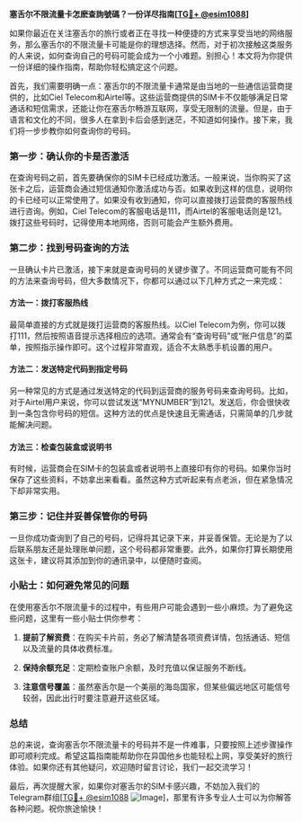 **塞舌尔不限流量卡怎麽查詢號碼？一份详尽指南[[TG💪+ @esim1088](https://t.me/s/esim1088)]**

如果你最近在关注塞舌尔的旅行或者正在寻找一种便捷的方式来享受当地的网络服务，那么塞舌尔的不限流量卡可能是你的理想选择。然而，对于初次接触这类服务的人来说，如何查询自己的号码可能会成为一个小难题。别担心！本文将为你提供一份详细的操作指南，帮助你轻松搞定这个问题。

首先，我们需要明确一点：塞舌尔的不限流量卡通常是由当地的一些通信运营商提供的，比如Ciel Telecom和Airtel等。这些运营商提供的SIM卡不仅能够满足日常通话和短信需求，还能让你在塞舌尔畅游互联网，享受无限制的流量。但是，由于语言和文化的不同，很多人在拿到卡后会感到迷茫，不知道如何操作。接下来，我们将一步步教你如何查询你的号码。

### 第一步：确认你的卡是否激活

在查询号码之前，首先要确保你的SIM卡已经成功激活。一般来说，当你购买了这张卡之后，运营商会通过短信通知你激活成功与否。如果收到这样的信息，说明你的卡已经可以正常使用了。如果没有收到通知，你可以直接拨打运营商的客服热线进行咨询。例如，Ciel Telecom的客服电话是111，而Airtel的客服电话则是121。拨打这些号码时，记得使用本地网络，否则可能会产生额外费用。

### 第二步：找到号码查询的方法

一旦确认卡片已激活，接下来就是查询号码的关键步骤了。不同运营商可能有不同的方法来查询号码，但大多数情况下，你都可以通过以下几种方式之一来完成：

#### 方法一：拨打客服热线
最简单直接的方式就是拨打运营商的客服热线。以Ciel Telecom为例，你可以拨打111，然后按照语音提示选择相应的选项。通常会有“查询号码”或“账户信息”的菜单，按照指示操作即可。这个过程非常直观，适合不太熟悉手机设置的用户。

#### 方法二：发送特定代码到指定号码
另一种常见的方式是通过发送特定的代码到运营商的服务号码来查询号码。比如，对于Airtel用户来说，你可以尝试发送“MYNUMBER”到121。发送后，你会很快收到一条包含你号码的短信。这种方法的优点是快速且无需通话，只需简单的几步就能解决问题。

#### 方法三：检查包装盒或说明书
有时候，运营商会在SIM卡的包装盒或者说明书上直接印有你的号码。如果你当时保存了这些资料，不妨拿出来看看。虽然这种方式听起来有点老派，但在紧急情况下却非常实用。

### 第三步：记住并妥善保管你的号码

一旦你成功查询到了自己的号码，记得将其记录下来，并妥善保管。无论是为了以后联系朋友还是处理账单问题，这个号码都非常重要。此外，如果你打算长期使用这张卡，建议将其添加到你的通讯录中，以便随时查阅。

### 小贴士：如何避免常见的问题

在使用塞舌尔不限流量卡的过程中，有些用户可能会遇到一些小麻烦。为了避免这些问题，这里有一些小贴士供你参考：

1. **提前了解资费**：在购买卡片前，务必了解清楚各项资费详情，包括通话、短信以及流量的具体收费标准。
   
2. **保持余额充足**：定期检查账户余额，及时充值以保证服务不断线。

3. **注意信号覆盖**：虽然塞舌尔是一个美丽的海岛国家，但某些偏远地区可能信号较弱，因此出行时要注意避开这些区域。

### 总结

总的来说，查询塞舌尔不限流量卡的号码并不是一件难事，只要按照上述步骤操作即可顺利完成。希望这篇指南能帮助你在异国他乡也能轻松上网，享受美好的旅行体验。如果你还有其他疑问，欢迎随时留言讨论，我们一起交流学习！

最后，再次提醒大家，如果你对塞舌尔的SIM卡感兴趣，不妨加入我们的Telegram群组[[TG💪+ @esim1088](https://t.me/s/esim1088) ![Image](https://i.postimg.cc/4NQfJmqS/Snipaste-2025-05-13-00-14-12.png)]，那里有许多专业人士可以为你解答各种问题。祝你旅途愉快！